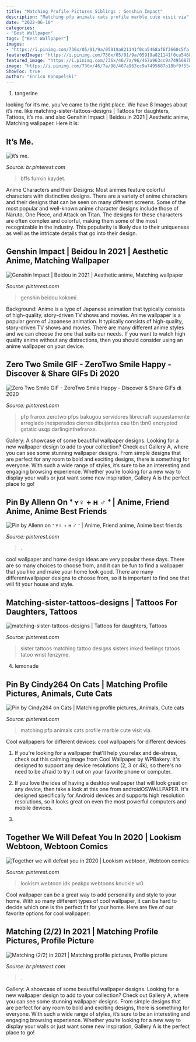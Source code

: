 ```yaml
---
title: "Matching Profile Pictures Siblings : Genshin Impact"
description: "Matching pfp animals cats profile marble cute visit via"
date: "2022-06-10"
categories:
- "Best Wallpaper"
tags: ["Best Wallpaper"]
images:
- "https://i.pinimg.com/736x/05/91/9a/05919a821141f0ca5468af6f3660c5fa.jpg"
featuredImage: "https://i.pinimg.com/736x/05/91/9a/05919a821141f0ca5468af6f3660c5fa.jpg"
featured_image: "https://i.pinimg.com/736x/46/7a/96/467a963cc9a7495687b18bf9f55ccb42.jpg"
image: "https://i.pinimg.com/736x/46/7a/96/467a963cc9a7495687b18bf9f55ccb42.jpg"
ShowToc: true
author: "Enrico Konopelski"
---
```



1. tangerine 

	

		
looking for it’s me. you've came to the right place. We have 8 Images about it’s me. like matching-sister-tattoos-designs | Tattoos for daughters, Tattoos, it’s me. and also Genshin Impact | Beidou in 2021 | Aesthetic anime, Matching wallpaper. Here it is:
		
    
## It’s Me.

<img loading=lazy src="https://i.pinimg.com/736x/05/91/9a/05919a821141f0ca5468af6f3660c5fa.jpg" onerror="this.onerror=null;this.src='https://tse2.mm.bing.net/th?id=OIP.A4qFnsGwrI_D20CkrDXbKQHaHa&amp;pid=15.1';" alt="it’s me.">

_Source: br.pinterest.com_

>bffs funkin kaydet. 

	

Anime Characters and their Designs: Most animes feature colorful characters with distinctive designs.
There are a variety of anime characters and their designs that can be seen on many different screens. Some of the most popular and well-known anime character designs include those of Naruto, One Piece, and Attack on Titan. The designs for these characters are often complex and colorful, making them some of the most recognizable in the industry. This popularity is likely due to their uniqueness as well as the intricate details that go into their design.

    
## Genshin Impact | Beidou In 2021 | Aesthetic Anime, Matching Wallpaper

<img loading=lazy src="https://i.pinimg.com/736x/f6/00/3f/f6003fd94566dab777f8f0933e922736.jpg" onerror="this.onerror=null;this.src='https://tse3.mm.bing.net/th?id=OIP.5QJSZ4hsE4q4oKBbXkkM1wHaNK&amp;pid=15.1';" alt="Genshin Impact | Beidou in 2021 | Aesthetic anime, Matching wallpaper">

_Source: pinterest.com_

>genshin beidou kokomi. 

	

Background: Anime is a type of Japanese animation that typically consists of high-quality, story-driven TV shows and movies.
Anime wallpaper is a popular genre of Japanese animation. It typically consists of high-quality, story-driven TV shows and movies. There are many different anime styles and we can choose the one that suits our needs. If you want to watch high quality anime without any distractions, then you should consider using an anime wallpaper on your device.

    
## Zero Two Smile GIF - ZeroTwo Smile Happy - Discover &amp; Share GIFs Di 2020

<img loading=lazy src="https://i.pinimg.com/736x/e2/b3/25/e2b325c259e0122dded825b557a1fb4f.jpg" onerror="this.onerror=null;this.src='https://tse1.mm.bing.net/th?id=OIP.GspLCTSUFn6V_pttAVgsEgHaHa&amp;pid=15.1';" alt="Zero Two Smile GIF - ZeroTwo Smile Happy - Discover &amp; Share GIFs di 2020">

_Source: pinterest.com_

>pfp franxx zerotwo pfps bakugou servidores librecraft supuestamente arreglado inesperados cierres dibujantes cau tbn tbn0 encrypted gstatic usqp darlinginthefranxx. 

	

Gallery: A showcase of some beautiful wallpaper designs.
Looking for a new wallpaper design to add to your collection? Check out Gallery A, where you can see some stunning wallpaper designs. From simple designs that are perfect for any room to bold and exciting designs, there is something for everyone. With such a wide range of styles, it’s sure to be an interesting and engaging browsing experience. Whether you’re looking for a new way to display your walls or just want some new inspiration, Gallery A is the perfect place to go!





	
	
    
## Pin By Allenn On ᕀ ʏ‍♀ + н ‍♂ ᕀ | Anime, Friend Anime, Anime Best Friends

<img loading=lazy src="https://i.pinimg.com/736x/a0/82/e2/a082e2c9160d6020c4927bd72f85236a.jpg" onerror="this.onerror=null;this.src='https://tse3.mm.bing.net/th?id=OIP.5OeC1wQhWmSq3k0GFnhzJwHaHa&amp;pid=15.1';" alt="Pin by Allenn on ᕀ ʏ‍♀ + н ‍♂ ᕀ | Anime, Friend anime, Anime best friends">

_Source: pinterest.com_

>. 

	

cool wallpaper and home design ideas are very popular these days. There are so many choices to choose from, and it can be fun to find a wallpaper that you like and make your home look good. There are many differentwallpaper designs to choose from, so it is important to find one that will fit your house and style.

    
## Matching-sister-tattoos-designs | Tattoos For Daughters, Tattoos

<img loading=lazy src="https://i.pinimg.com/736x/46/7a/96/467a963cc9a7495687b18bf9f55ccb42.jpg" onerror="this.onerror=null;this.src='https://tse4.mm.bing.net/th?id=OIP.fbDDaBQ146Z0DyK1f77SiAHaMB&amp;pid=15.1';" alt="matching-sister-tattoos-designs | Tattoos for daughters, Tattoos">

_Source: pinterest.com_

>sister tattoos matching tattoo designs sisters inked feelings tatoos tatoo wrist fenzyme. 

	

4. lemonade 

    
## Pin By Cindy264 On Cats | Matching Profile Pictures, Animals, Cute Cats

<img loading=lazy src="https://i.pinimg.com/736x/49/ef/81/49ef81135e9eb7056a88452817173d65.jpg" onerror="this.onerror=null;this.src='https://tse4.mm.bing.net/th?id=OIP.tMYYHleRRsLCNAHphAsOcAAAAA&amp;pid=15.1';" alt="Pin by Cindy264 on Cats | Matching profile pictures, Animals, Cute cats">

_Source: pinterest.com_

>matching pfp animals cats profile marble cute visit via. 

	

Cool wallpapers for different devices:
cool wallpapers for different devices 

1. If you're looking for a wallpaper that'll help you relax and de-stress, check out this calming image from Cool Wallpaper by WPBakery. It's designed to support any device resolutions (2, 3 or 4k), so there's no need to be afraid to try it out on your favorite phone or computer.

2. If you love the idea of having a desktop wallpaper that will look great on any device, then take a look at this one from androidOSWALLPAPER. It's designed specifically for Android devices and supports high resolution resolutions, so it looks great on even the most powerful computers and mobile devices.

3.

    
## Together We Will Defeat You In 2020 | Lookism Webtoon, Webtoon Comics

<img loading=lazy src="https://i.pinimg.com/736x/d4/d6/af/d4d6af93ef350343e8b9a5f472462c0a.jpg" onerror="this.onerror=null;this.src='https://tse4.mm.bing.net/th?id=OIP.bIItAjxRS-dJEWMkXg6czQHaQC&amp;pid=15.1';" alt="Together we will defeat you in 2020 | Lookism webtoon, Webtoon comics">

_Source: pinterest.com_

>lookism webtoon idk peakpx webtoons knuckle w0. 

	

Cool wallpaper can be a great way to add personality and style to your home. With so many different types of cool wallpaper, it can be hard to decide which one is the perfect fit for your home. Here are five of our favorite options for cool wallpaper: 

    
## Matching (2/2) In 2021 | Matching Profile Pictures, Profile Picture

<img loading=lazy src="https://i.pinimg.com/736x/fd/6b/05/fd6b05d973f672a804334508cda78054.jpg" onerror="this.onerror=null;this.src='https://tse2.mm.bing.net/th?id=OIP.hBRiXhMFL9josf0VByGBSwHaHa&amp;pid=15.1';" alt="Matching (2/2) in 2021 | Matching profile pictures, Profile picture">

_Source: br.pinterest.com_

>. 

	

Gallery: A showcase of some beautiful wallpaper designs.
Looking for a new wallpaper design to add to your collection? Check out Gallery A, where you can see some stunning wallpaper designs. From simple designs that are perfect for any room to bold and exciting designs, there is something for everyone. With such a wide range of styles, it’s sure to be an interesting and engaging browsing experience. Whether you’re looking for a new way to display your walls or just want some new inspiration, Gallery A is the perfect place to go!





	
	
